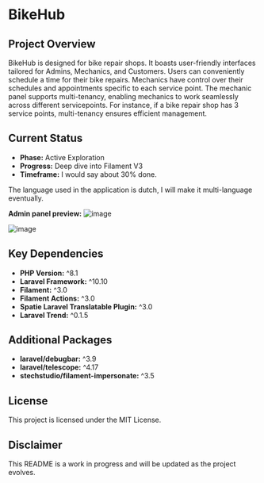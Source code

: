 # BikeHub

## Project Overview

BikeHub is designed for bike repair shops. It boasts user-friendly interfaces tailored for Admins, Mechanics, and Customers. Users can conveniently schedule a time for their bike repairs. Mechanics have control over their schedules and appointments specific to each service point. The mechanic panel supports multi-tenancy, enabling mechanics to work seamlessly across different servicepoints. For instance, if a bike repair shop has 3 service points, multi-tenancy ensures efficient management.

## Current Status

- **Phase:** Active Exploration
- **Progress:** Deep dive into Filament V3
- **Timeframe:** I would say about 30% done.

The language used in the application is dutch, I will make it multi-language eventually.

**Admin panel preview:**
![image](https://github.com/minuut/BikeHub/assets/70378641/a0bfd712-03dc-4d46-8368-3b0b133d795f)

![image](https://github.com/minuut/BikeHub/assets/70378641/3a56e651-fe30-4930-ba37-d09c0d589ef8)




## Key Dependencies

- **PHP Version:** ^8.1
- **Laravel Framework:** ^10.10
- **Filament:** ^3.0
- **Filament Actions:** ^3.0
- **Spatie Laravel Translatable Plugin:** ^3.0
- **Laravel Trend:** ^0.1.5

## Additional Packages

- **laravel/debugbar:** ^3.9
- **laravel/telescope:** ^4.17
- **stechstudio/filament-impersonate:** ^3.5

## License

This project is licensed under the MIT License.

## Disclaimer

This README is a work in progress and will be updated as the project evolves.
